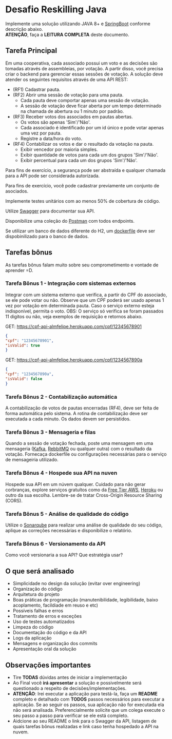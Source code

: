 # Desafio Reskilling Java

Implemente uma solução utilizando JAVA 8+ e [SpringBoot](https://spring.io/) conforme descrição abaixo.</br>
**ATENÇÂO**, faça a **LEITURA COMPLETA** deste documento.

## Tarefa Principal
Em uma cooperativa, cada associado possui um voto e as decisões são tomadas através de assembleias, por votação. A partir disso, você precisa criar o backend para gerenciar essas sessões de votação. A solução deve atender os seguintes requisitos através de uma API REST:
- (RF1) Cadastrar pauta.
- (RF2) Abrir uma sessão de votação para uma pauta.
  - Cada pauta deve comportar apenas uma sessão de votação. 
  - A sessão de votação deve ficar aberta por um tempo determinado na chamada de abertura ou 1 minuto por padrão.
- (RF3) Receber votos dos associados em pautas abertas. 
  - Os votos são apenas 'Sim'/'Não'.
  - Cada associado é identificado por um id único e pode votar apenas uma vez por pauta. 
  - Registre a data/hora do voto.
- (RF4) Contabilizar os votos e dar o resultado da votação na pauta.
  - Exibir vencedor por maioria simples.
  - Exibir quantidade de votos para cada um dos grupos 'Sim'/'Não'.
  - Exibir percentual para cada um dos grupos 'Sim'/'Não'.

Para fins de exercício, a segurança pode ser abstraída e qualquer chamada para a API pode ser considerada autorizada.

Para fins de exercício, você pode cadastrar previamente um conjunto de asociados.

Implemente testes unitários com ao menos 50% de cobertura de código.

Utilize [Swagger](https://swagger.io/) para documentar sua API.

Disponibilize uma coleção do [Postman](https://www.postman.com/) com todos endpoints.

Se utilizar um banco de dados diferente do H2, um [dockerfile](https://www.docker.com/) deve ser dispobinilizado para o banco de dados.

## Tarefas bônus
As tarefas bônus falam muito sobre seu comprometimento e vontade de aprender =D. 

### Tarefa Bônus 1 - Integração com sistemas externos
Integrar com um sistema externo que verifica, a partir do CPF do associado, se ele pode votar ou não. Observe que um CPF poderá ser usado apenas 1 vez por votação em determinada pauta. Caso o serviço externo esteja indisponível, permita o voto.
OBS: O serviço só verifica se foram passados 11 digitos ou não, veja exemplos de requisição e retornos abaixo.

GET: https://cpf-api-almfelipe.herokuapp.com/cpf/12345678901
```json
{
"cpf": "12345678901",
"isValid": true
}
```

GET: https://cpf-api-almfelipe.herokuapp.com/cpf/1234567890a
```json
{
"cpf": "1234567890a",
"isValid": false
}
```

### Tarefa Bônus 2 - Contabilização automática
A contabilização de votos de pautas encerradas (RF4), deve ser feita de forma automática pelo sistema. A rotina de contabilização deve ser executada a cada minuto. Os dados devem ser persistidos.

### Tarefa Bônus 3 - Mensageria e filas
Quando a sessão de votação fechada, poste uma mensagem em uma mensageria ([Kafka](https://kafka.apache.org/), [RebbitMQ](https://www.rabbitmq.com/) ou qualquer outra) com o resultado da votação. Fornecaça dockerfile ou configurações necessárias para o serviço de mensageiria utilizado.

### Tarefa Bônus 4 - Hospede sua API na nuven
Hospede sua API em um núvem qualquer. Cuidado para não gerar corbranças, explore serviços gratuítos como da [Free Tier AWS](https://aws.amazon.com/pt/free/), [Heroku](https://www.heroku.com/pricing) ou outro da sua escolha. Lembre-se de tratar Cross-Origin Resource Sharing (CORS). 

### Tarefa Bônus 5 - Análise de qualidade do código
Utilize o [Sonarqube](https://www.sonarqube.org/) para realizar uma análise de qualidade do seu código, aplique as correções necessárias e disponibilize o relatório.

### Tarefa Bônus 6 - Versionamento da API
Como você versionaria a sua API? Que estratégia usar?

## O que será analisado
- Simplicidade no design da solução (evitar over engineering)
- Organização do código
- Arquitetura do projeto
- Boas práticas de programação (manutenibilidade, legibilidade, baixo acoplamento, facildiade em reuso e etc)
- Possíveis falhas e erros
- Tratamento de erros e exceções
- Uso de testes automatizados
- Limpeza do código
- Documentação do código e da API
- Logs da aplicação
- Mensagens e organização dos commits
- Apresentação oral da solução

## Observações importantes
- Tire **TODAS** dúvidas antes de iniciar a implementação
- Ao Final você **irá apresentar** a solução e possivelmente será questionado a respeito de decisões/implementações.
- **ATENÇÂO**: Irei executar a aplicação para testá-la, faça um **README** completo e detalhado com **TODOS** passos necessários para executar a aplicação. Se ao seguir os passos, sua aplicação não for executada ela não será analisada. Preferencialmente solicite que um colega execute o seu passo a passo para verificar se ele está completo.
- Aidcione ao seu README o link para o Swagger da API, listagem de quais tarefas bônus realizadas e link caso tenha hospedado a API na nuvem.
